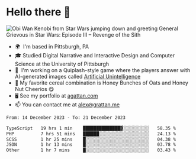 <!--
**GameDog9988/GameDog9988** is a ✨ _special_ ✨ repository because its `README.md` (this file) appears on your GitHub profile.

Here are some ideas to get you started:

- 🔭 I’m currently working on ...
- 🌱 I’m currently learning ...
- 👯 I’m looking to collaborate on ...
- 🤔 I’m looking for help with ...
- 💬 Ask me about ...
- 📫 How to reach me: ...
- 😄 Pronouns: ...
- ⚡ Fun fact: ...
-->



Hello there 👋
==================================

![Obi Wan Kenobi from Star Wars jumping down and greeting General Grievous in Star Wars: Episode III – Revenge of the Sith](https://github.com/agrattan0820/agrattan0820/assets/51346343/689e56eb-29be-46a5-a079-28ea727b5f7e)


- 🌍  I'm based in Pittsburgh, PA
- 🎓  Studied Digital Narrative and Interactive Design and Computer Science at the University of Pittsburgh
- 👾  I'm working on a Quiplash-style game where the players answer with AI-generated images called [Artificial Unintelligence](https://github.com/agrattan0820/artificial-unintelligence)
- 🥣  My favorite cereal combination is Honey Bunches of Oats and Honey Nut Cheerios 😋
- 🖥️  See my portfolio at [agattan.com](http://agrattan.com/)
- 📫  You can contact me at [alex@grattan.me](mailto:alex@grattan.me)

<!--START_SECTION:waka-->

```txt
From: 14 December 2023 - To: 21 December 2023

TypeScript   19 hrs 1 min    ██████████████▓░░░░░░░░░░   58.35 %
PHP          7 hrs 51 mins   ██████░░░░░░░░░░░░░░░░░░░   24.13 %
SCSS         1 hr 25 mins    █░░░░░░░░░░░░░░░░░░░░░░░░   04.38 %
JSON         1 hr 13 mins    █░░░░░░░░░░░░░░░░░░░░░░░░   03.78 %
Other        1 hr 7 mins     █░░░░░░░░░░░░░░░░░░░░░░░░   03.43 %
```

<!--END_SECTION:waka-->
